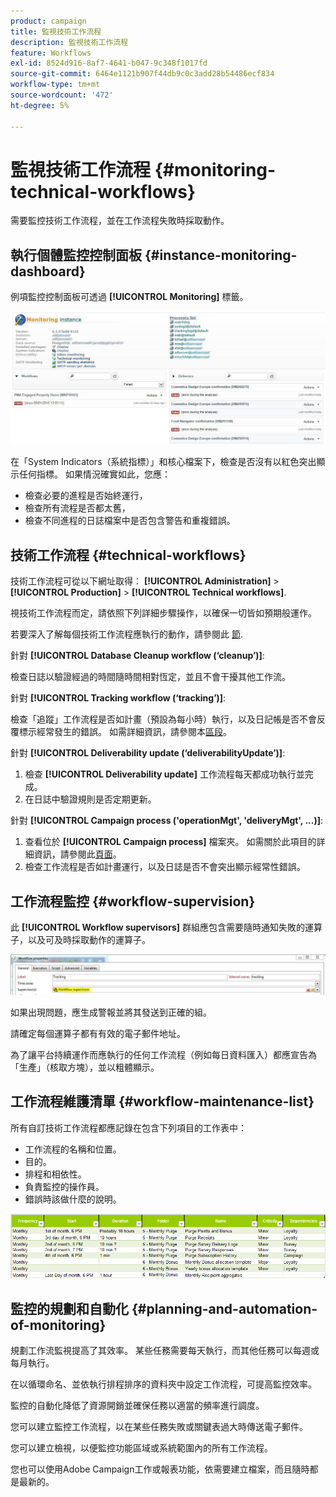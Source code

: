 ```yaml
---
product: campaign
title: 監視技術工作流程
description: 監視技術工作流程
feature: Workflows
exl-id: 8524d916-8af7-4641-b047-9c348f1017fd
source-git-commit: 6464e1121b907f44db9c0c3add28b54486ecf834
workflow-type: tm+mt
source-wordcount: '472'
ht-degree: 5%

---
```


# 監視技術工作流程 {#monitoring-technical-workflows}

需要監控技術工作流程，並在工作流程失敗時採取動作。

## 執行個體監控控制面板 {#instance-monitoring-dashboard}

例項監控控制面板可透過 **[!UICONTROL Monitoring]** 標籤。

![](assets/monitoring_technical_workflows1.png)

在「System Indicators（系統指標）」和核心檔案下，檢查是否沒有以紅色突出顯示任何指標。 如果情況確實如此，您應：

* 檢查必要的進程是否始終運行，
* 檢查所有流程是否都太舊，
* 檢查不同進程的日誌檔案中是否包含警告和重複錯誤。

## 技術工作流程 {#technical-workflows}

技術工作流程可從以下網址取得： **[!UICONTROL Administration]** > **[!UICONTROL Production]** > **[!UICONTROL Technical workflows]**.

視技術工作流程而定，請依照下列詳細步驟操作，以確保一切皆如預期般運作。

若要深入了解每個技術工作流程應執行的動作，請參閱此 [節](technical-workflows.md).

針對 **[!UICONTROL Database Cleanup workflow (‘cleanup’)]**:

檢查日誌以驗證經過的時間隨時間相對恆定，並且不會干擾其他工作流。

針對 **[!UICONTROL Tracking workflow (‘tracking’)]**:

檢查「追蹤」工作流程是否如計畫（預設為每小時）執行，以及日記帳是否不會反覆標示經常發生的錯誤。 如需詳細資訊，請參閱本[區段](delivery.md)。

針對 **[!UICONTROL Deliverability update (‘deliverabilityUpdate’)]**:

1. 檢查 **[!UICONTROL Deliverability update]** 工作流程每天都成功執行並完成。
1. 在日誌中驗證規則是否定期更新。

針對 **[!UICONTROL Campaign process ('operationMgt', 'deliveryMgt', ...)]**:

1. 查看位於 **[!UICONTROL Campaign process]** 檔案夾。 如需關於此項目的詳細資訊，請參閱此[頁面](technical-workflows.md)。
1. 檢查工作流程是否如計畫運行，以及日誌是否不會突出顯示經常性錯誤。

## 工作流程監控 {#workflow-supervision}

此 **[!UICONTROL Workflow supervisors]** 群組應包含需要隨時通知失敗的運算子，以及可及時採取動作的運算子。

![](assets/monitoring_technical_workflows3.png)

如果出現問題，應生成警報並將其發送到正確的組。

請確定每個運算子都有有效的電子郵件地址。

為了讓平台持續運作而應執行的任何工作流程（例如每日資料匯入）都應宣告為「生產」（核取方塊），並以粗體顯示。

## 工作流程維護清單 {#workflow-maintenance-list}

所有自訂技術工作流程都應記錄在包含下列項目的工作表中：

* 工作流程的名稱和位置。
* 目的。
* 排程和相依性。
* 負責監控的操作員。
* 錯誤時該做什麼的說明。

![](assets/monitoring_technical_workflows4.png)

## 監控的規劃和自動化 {#planning-and-automation-of-monitoring}

規劃工作流監視提高了其效率。 某些任務需要每天執行，而其他任務可以每週或每月執行。

在以循環命名、並依執行排程排序的資料夾中設定工作流程，可提高監控效率。

監控的自動化降低了資源開銷並確保任務以適當的頻率進行調度。

您可以建立監控工作流程，以在某些任務失敗或關鍵表過大時傳送電子郵件。

您可以建立檢視，以便監控功能區域或系統範圍內的所有工作流程。

您也可以使用Adobe Campaign工作或報表功能，依需要建立檔案，而且隨時都是最新的。
